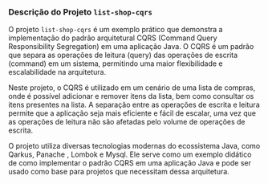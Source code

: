 ### Descrição do Projeto `list-shop-cqrs`

O projeto `list-shop-cqrs` é um exemplo prático que demonstra a implementação do padrão arquitetural CQRS (Command Query Responsibility Segregation) em uma aplicação Java. O CQRS é um padrão que separa as operações de leitura (query) das operações de escrita (command) em um sistema, permitindo uma maior flexibilidade e escalabilidade na arquitetura.

Neste projeto, o CQRS é utilizado em um cenário de uma lista de compras, onde é possível adicionar e remover itens da lista, bem como consultar os itens presentes na lista. A separação entre as operações de escrita e leitura permite que a aplicação seja mais eficiente e fácil de escalar, uma vez que as operações de leitura não são afetadas pelo volume de operações de escrita.

O projeto utiliza diversas tecnologias modernas do ecossistema Java, como Qarkus, Panache , Lombok e Mysql. Ele serve como um exemplo didático de como implementar o padrão CQRS em uma aplicação Java e pode ser usado como base para projetos que necessitam dessa arquitetura.
